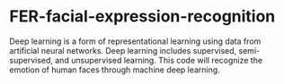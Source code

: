 # FER-facial-expression-recognition
Deep learning is a form of representational learning using data from artificial neural networks. Deep learning includes supervised, semi-supervised, and unsupervised learning. This code will recognize the emotion of human faces through machine deep learning.
